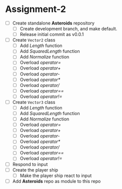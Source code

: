 # Assignment-2
- [ ] Create standalone **Asteroids** repository
  - [ ] Create development branch, and make default.
  - [ ] Release initial commit as v0.0.1
- [ ] Create `Vector2` class
  - [ ] Add _Length_ function
  - [ ] Add _SquaredLength_ function
  - [ ] Add _Normalize_ function
  - [ ] Overload _operator=_
  - [ ] Overload _operator+_
  - [ ] Overload _operator-_
  - [ ] Overload _operator*_
  - [ ] Overload _operator/_
  - [ ] Overload _operator==_
  - [ ] Overload _operator!=_  
- [ ] Create `Vector3` class
  - [ ] Add _Length_ function
  - [ ] Add _SquaredLength_ function
  - [ ] Add _Normalize_ function
  - [ ] Overload _operator=_
  - [ ] Overload _operator+_
  - [ ] Overload _operator-_
  - [ ] Overload _operator*_
  - [ ] Overload _operator/_
  - [ ] Overload _operator==_
  - [ ] Overload _operator!=_  
- [ ] Respond to input
- [ ] Create the player ship
  - [ ] Make the player ship react to input
- [ ] Add **Asteroids** repo as module to this repo
